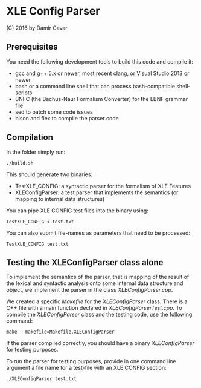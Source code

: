 # XLE Config Parser

(C) 2016 by Damir Cavar



## Prerequisites

You need the following development tools to build this code and compile it:

- gcc and g++ 5.x or newer, most recent clang, or Visual Studio 2013 or newer
- bash or a command line shell that can process bash-compatible shell-scripts
- BNFC (the Bachus-Naur Formalism Converter) for the LBNF grammar file
- sed to patch some code issues
- bison and flex to compile the parser code


## Compilation

In the folder simply run:

    ./build.sh

This should generate two binaries:

- TestXLE_CONFIG: a syntactic parser for the formalism of XLE Features
- XLEConfigParser: a test parser that implements the semantics (or mapping to internal data structures)


You can pipe XLE CONFIG test files into the binary using:

    TestXLE_CONFIG < test.txt

You can also submit file-names as parameters that need to be processed:

    TestXLE_CONFIG test.txt



## Testing the XLEConfigParser class alone

To implement the semantics of the parser, that is mapping of the result of the lexical and syntactic analysis onto some internal data structure and object, we implement the parser in the class *XLEConfigParser.cpp*.

We created a specific *Makefile* for the *XLEConfigParser* class. There is a C++ file with a main function declared in *XLEConfigParserTest.cpp*. To compile the *XLEConfigParser* class and the testing code, use the following command:

    make --makefile=Makefile.XLEConfigParser

If the parser compiled correctly, you should have a binary *XLEConfigParser* for testing purposes.

To run the parser for testing purposes, provide in one command line argument a file name for a test-file with an XLE CONFIG section:

    ./XLEConfigParser test.txt


